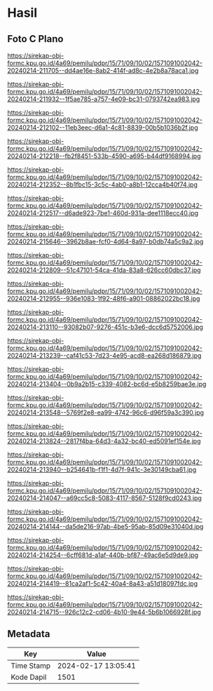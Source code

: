 # Hasil

## Foto C Plano

https://sirekap-obj-formc.kpu.go.id/4a69/pemilu/pdpr/15/71/09/10/02/1571091002042-20240214-211705--dd4ae16e-8ab2-414f-ad8c-4e2b8a78aca1.jpg

https://sirekap-obj-formc.kpu.go.id/4a69/pemilu/pdpr/15/71/09/10/02/1571091002042-20240214-211932--1f5ae785-a757-4e09-bc31-0793742ea983.jpg

https://sirekap-obj-formc.kpu.go.id/4a69/pemilu/pdpr/15/71/09/10/02/1571091002042-20240214-212102--11eb3eec-d6a1-4c81-8839-00b5b1036b2f.jpg

https://sirekap-obj-formc.kpu.go.id/4a69/pemilu/pdpr/15/71/09/10/02/1571091002042-20240214-212218--fb2f8451-533b-4590-a695-b44df9168994.jpg

https://sirekap-obj-formc.kpu.go.id/4a69/pemilu/pdpr/15/71/09/10/02/1571091002042-20240214-212352--8b1fbc15-3c5c-4ab0-a8b1-12cca4b40f74.jpg

https://sirekap-obj-formc.kpu.go.id/4a69/pemilu/pdpr/15/71/09/10/02/1571091002042-20240214-212517--d6ade923-7be1-460d-931a-dee1118ecc40.jpg

https://sirekap-obj-formc.kpu.go.id/4a69/pemilu/pdpr/15/71/09/10/02/1571091002042-20240214-215646--3962b8ae-fcf0-4d64-8a97-b0db74a5c9a2.jpg

https://sirekap-obj-formc.kpu.go.id/4a69/pemilu/pdpr/15/71/09/10/02/1571091002042-20240214-212809--51c47101-54ca-41da-83a8-626cc60dbc37.jpg

https://sirekap-obj-formc.kpu.go.id/4a69/pemilu/pdpr/15/71/09/10/02/1571091002042-20240214-212955--936e1083-1f92-48f6-a901-08862022bc18.jpg

https://sirekap-obj-formc.kpu.go.id/4a69/pemilu/pdpr/15/71/09/10/02/1571091002042-20240214-213110--93082b07-9276-451c-b3e6-dcc6d5752006.jpg

https://sirekap-obj-formc.kpu.go.id/4a69/pemilu/pdpr/15/71/09/10/02/1571091002042-20240214-213239--caf41c53-7d23-4e95-acd8-ea268d186879.jpg

https://sirekap-obj-formc.kpu.go.id/4a69/pemilu/pdpr/15/71/09/10/02/1571091002042-20240214-213404--0b9a2b15-c339-4082-bc6d-e5b8259bae3e.jpg

https://sirekap-obj-formc.kpu.go.id/4a69/pemilu/pdpr/15/71/09/10/02/1571091002042-20240214-213548--5769f2e8-ea99-4742-96c6-d96f59a3c390.jpg

https://sirekap-obj-formc.kpu.go.id/4a69/pemilu/pdpr/15/71/09/10/02/1571091002042-20240214-213824--2817f4ba-64d3-4a32-bc40-ed5091ef154e.jpg

https://sirekap-obj-formc.kpu.go.id/4a69/pemilu/pdpr/15/71/09/10/02/1571091002042-20240214-213940--b254641b-f1f1-4d7f-941c-3e30149cba61.jpg

https://sirekap-obj-formc.kpu.go.id/4a69/pemilu/pdpr/15/71/09/10/02/1571091002042-20240214-214047--a69cc5c8-5083-4117-8567-5128f9cd0243.jpg

https://sirekap-obj-formc.kpu.go.id/4a69/pemilu/pdpr/15/71/09/10/02/1571091002042-20240214-214144--da5de216-97ab-4be5-95ab-85d09e31040d.jpg

https://sirekap-obj-formc.kpu.go.id/4a69/pemilu/pdpr/15/71/09/10/02/1571091002042-20240214-214254--6cff681d-a1af-440b-bf87-49ac6e5d9de9.jpg

https://sirekap-obj-formc.kpu.go.id/4a69/pemilu/pdpr/15/71/09/10/02/1571091002042-20240214-214419--81ca2af1-5c42-40a4-8a43-a51d18097fdc.jpg

https://sirekap-obj-formc.kpu.go.id/4a69/pemilu/pdpr/15/71/09/10/02/1571091002042-20240214-214715--926c12c2-cd06-4b10-9e44-5b6b1066928f.jpg


## Metadata

| Key        | Value               |
| ---------- | ------------------- |
| Time Stamp | 2024-02-17 13:05:41 |
| Kode Dapil | 1501                |




